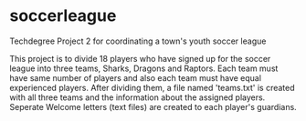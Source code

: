 # soccerleague
Techdegree Project 2 for coordinating a town's youth soccer league

This project is to divide 18 players who have signed up for the soccer league into three teams, Sharks, Dragons and Raptors.
Each team must have same number of players and also each team must have equal experienced players.
After dividing them, a file named 'teams.txt' is created with all three teams and the information about the assigned players.
Seperate Welcome letters (text files) are created to each player's guardians.


